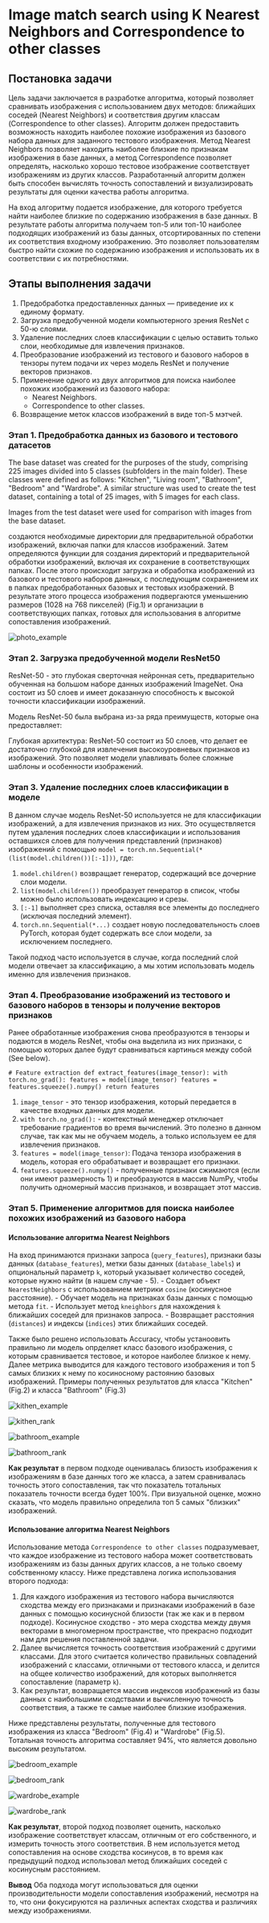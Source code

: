 # Image match search using K Nearest Neighbors and Correspondence to other classes

## Постановка задачи

Цель задачи заключается в разработке алгоритма, который позволяет сравнивать изображения с использованием двух методов: ближайших соседей (Nearest Neighbors) и соответствия другим классам (Correspondence to other classes). Алгоритм должен предоставить возможность находить наиболее похожие изображения из базового набора данных для заданного тестового изображения. Метод Nearest Neighbors позволяет находить наиболее близкие по признакам изображения в базе данных, а метод Correspondence позволяет определять, насколько хорошо тестовое изображение соответствует изображениям из других классов. Разработанный алгоритм должен быть способен вычислять точность сопоставлений и визуализировать результаты для оценки качества работы алгоритма.

На вход алгоритму подается изображение, для которого требуется найти наиболее близкие по содержанию изображения в базе данных.  В результате работы алгоритма получаем топ-5 или топ-10 наиболее подходящих изображений из базы данных, отсортированных по степени их соответствия входному изображению. Это позволяет пользователям быстро найти схожие по содержанию изображения и использовать их в соответствии с их потребностями.

## Этапы выполнения задачи

1. Предобработка предоставленных данных — приведение их к единому формату.
2. Загрузка предобученной модели компьютерного зрения ResNet с 50-ю слоями.
3. Удаление последних слоев классификации с целью оставить только слои, необходимые для извлечения признаков.
4. Преобразование изображений из тестового и базового наборов в тензоры путем подачи их через модель ResNet и получение векторов признаков.
5. Применение одного из двух алгоритмов для поиска наиболее похожих изображений из базового набора:
    - Nearest Neighbors.
    - Correspondence to other classes.
6. Возвращение меток классов изображений в виде топ-5 мэтчей.

### Этап 1. Предобработка данных из базового и тестового датасетов

The base dataset was created for the purposes of the study, comprising 225 images divided into 5 classes (subfolders in the main folder). These classes were defined as follows: "Kitchen", "Living room", "Bathroom", "Bedroom" and "Wardrobe". A similar structure was used to create the test dataset, containing a total of 25 images, with 5 images for each class.

Images from the test dataset were used for comparison with images from the base dataset.

создаются необходимые директории для предварительной обработки изображений, включая папки для классов изображений. Затем определяются функции для создания директорий и предварительной обработки изображений, включая их сохранение в соответствующих папках. После этого происходит загрузка и обработка изображений из базового и тестового наборов данных, с последующим сохранением их в папках предобработанных базовых и тестовых изображений. В результате этого процесса изображения подвергаются уменьшению размеров (1028 на 768 пикселей) (Fig.1) и организации в соответствующих папках, готовых для использования в алгоритме сопоставления изображений.

![photo_example](https://github.com/totminaekaterina/Image-match-search/blob/main/imgs/photo_example.png)

### Этап 2. Загрузка предобученной модели ResNet50

ResNet-50 - это глубокая сверточная нейронная сеть, предварительно обученная на большом наборе данных изображений ImageNet. Она состоит из 50 слоев и имеет доказанную способность к высокой точности классификации изображений.

Модель ResNet-50 была выбрана из-за ряда преимуществ, которые она предоставляет:

Глубокая архитектура: ResNet-50 состоит из 50 слоев, что делает ее достаточно глубокой для извлечения высокоуровневых признаков из изображений. Это позволяет модели улавливать более сложные шаблоны и особенности изображений.

### Этап 3. Удаление последних слоев классификации в моделе

В данном случае модель ResNet-50 используется не для классификации изображений, а для извлечения признаков из них. Это осуществляется путем удаления последних слоев классификации и использования оставшихся слоев для получения представлений (признаков) изображений с помощью `model = torch.nn.Sequential(*(list(model.children())[:-1]))`, где:

1. `model.children()` возвращает генератор, содержащий все дочерние слои модели.
2. `list(model.children())` преобразует генератор в список, чтобы можно было использовать индексацию и срезы.
3. `[:-1]` выполняет срез списка, оставляя все элементы до последнего (исключая последний элемент).
4. `torch.nn.Sequential(*...)` создает новую последовательность слоев PyTorch, которая будет содержать все слои модели, за исключением последнего.

Такой подход часто используется в случае, когда последний слой модели отвечает за классификацию, а мы хотим использовать модель именно для извлечения признаков.


### Этап 4. Преобразование изображений из тестового и базового наборов в тензоры и получение векторов признаков

Ранее обработанные изображения снова преобразуются в тензоры и подаются в модель ResNet, чтобы она выделила из них признаки, с помощью которых далее будут сравниваться картинься между собой (See below).

`# Feature extraction
def extract_features(image_tensor):
    with torch.no_grad():
        features = model(image_tensor)
    features = features.squeeze().numpy()
    return features`

1. `image_tensor` - это тензор изображения, который передается в качестве входных данных для модели.
2. `with torch.no_grad():` - контекстный менеджер отключает требование градиентов во время вычислений. Это полезно в данном случае, так как мы не обучаем модель, а только используем ее для извлечения признаков.
3. `features = model(image_tensor)`: Подача тензора изображения в модель, которая его обрабатывает и возвращает его признаки.
4. `features.squeeze().numpy()` - полученные признаки сжимаются (если они имеют размерность 1) и преобразуются в массив NumPy, чтобы получить одномерный массив признаков, и возвращает этот массив.

### Этап 5. Применение алгоритмов для поиска наиболее похожих изображений из базового набора

#### Использование алгоритма Nearest Neighbors

На вход принимаются признаки запроса (`query_features`), признаки базы данных (`database_features`), метки базы данных (`database_labels`) и опциональный параметр `k`, который указывает количество соседей, которые нужно найти (в нашем случае - 5).
    - Создает объект `NearestNeighbors` с использованием метрики `cosine` (косинусное расстояние).
    - Обучает модель на признаках базы данных с помощью метода `fit`.
    - Использует метод `kneighbors` для нахождения `k` ближайших соседей для признаков запроса.
    - Возвращает расстояния (`distances`) и индексы (`indices`) этих ближайших соседей.

Также было решено использовать Accuracy, чтобы устаноовить правильно ли модель опрделяет класс базового изображения, с которым сравнивается тестовое, и которое наиболее близкое к нему. Далее метрика выводится для каждого тестового изображения и топ 5 самых близких к нему по косиносному растоянию базовых изображений. Примеры полученных результатов для класса "Kitchen" (Fig.2) и класса "Bathroom" (Fig.3)

![kithen_example](https://github.com/totminaekaterina/Image-match-search/blob/main/imgs/kitchen_example.png)

![kithen_rank](https://github.com/totminaekaterina/Image-match-search/blob/main/imgs/kitchen_rank.png)

![bathroom_example](https://github.com/totminaekaterina/Image-match-search/blob/main/imgs/bathroom_example.png)

![bathroom_rank](https://github.com/totminaekaterina/Image-match-search/blob/main/imgs/bathroom_rank.png)

**Как результат** в первом подходе оценивалась близость изображения к изображениям в базе данных того же класса, а затем сравнивалась точность этого сопоставления, так что показатель тотальных показатель точности всегда будет 100%. При визуальной оценке, можно сказать, что модель правильно определила топ 5 самых "близких" изображений.


#### Использование алгоритма Nearest Neighbors

Использование метода `Correspondence to other classes` подразумевает, что каждое изображение из тестового набора может соответствовать изображениям из базы данных других классов, а не только своему собственному классу. Ниже представлена логика использования второго подхода:

1. Для каждого изображения из тестового набора вычисляются сходства между его признаками и признаками изображений в базе данных с помощью косинусной близости (так же как и 
 в первом подходе). Косинусное сходство - это мера сходства между двумя векторами в многомерном пространстве, что прекрасно подходит нам для решения поставленной задачи.
2. Далее вычисляется точность соответствия изображений с другими классами. Для этого считается количество правильных совпадений изображений с классами, отличными от тестового класса, и делится на общее количество изображений, для которых выполняется сопоставление (параметр `k`). 
3. Как результат, возвращается массив индексов изображений из базы данных с наибольшими сходствами и вычисленную точность соответствия, а также те самые наиболее близкие изображения.

Ниже представлены результаты, полученные для тестового изображения из класса "Bedroom" (Fig.4) и "Wardrobe" (Fig.5). Тотальная точность алгоритма составляет 94%, что является довольно высоким результатом.

![bedroom_example](https://github.com/totminaekaterina/Image-match-search/blob/main/imgs/bedroom_example.png)

![bedroom_rank](https://github.com/totminaekaterina/Image-match-search/blob/main/imgs/bedroom_rank.png)

![wardrobe_example](https://github.com/totminaekaterina/Image-match-search/blob/main/imgs/wardrobe_example.png)

![wardrobe_rank](https://github.com/totminaekaterina/Image-match-search/blob/main/imgs/wardrobe_rank.png)

**Как результат**, второй подход позволяет оценить, насколько изображение соответствует классам, отличным от его собственного, и измерить точность этого соответствия. В нем используется метод сопоставления на основе сходства косинусов, в то время как предыдущий подход использовал метод ближайших соседей с косинусным расстоянием.


**Вывод**
Оба подхода могут использоваться для оценки производительности модели сопоставления изображений, несмотря на то, что они фокусируются на различных аспектах сходства и различиях между изображениями.

